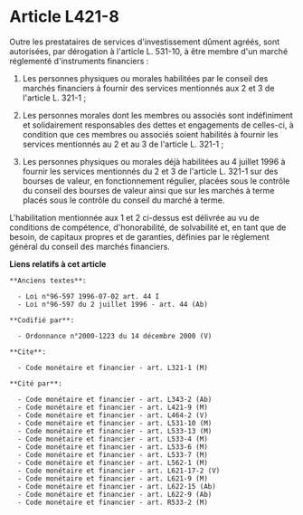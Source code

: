 # Article L421-8

Outre les prestataires de services d'investissement dûment agréés, sont autorisées, par dérogation à l'article L. 531-10, à
être membre d'un marché réglementé d'instruments financiers :

1. Les personnes physiques ou morales habilitées par le conseil des marchés financiers à fournir des services mentionnés aux
2 et 3 de l'article L. 321-1 ;

2. Les personnes morales dont les membres ou associés sont indéfiniment et solidairement responsables des dettes et
engagements de celles-ci, à condition que ces membres ou associés soient habilités à fournir les services mentionnés au 2 et
au 3 de l'article L. 321-1 ;

3. Les personnes physiques ou morales déjà habilitées au 4 juillet 1996 à fournir les services mentionnés du 2 et 3 de
l'article L. 321-1 sur des bourses de valeur, en fonctionnement régulier, placées sous le contrôle du conseil des bourses de
valeur ainsi que sur les marchés à terme placés sous le contrôle du conseil du marché à terme.

L'habilitation mentionnée aux 1 et 2 ci-dessus est délivrée au vu de conditions de compétence, d'honorabilité, de solvabilité
et, en tant que de besoin, de capitaux propres et de garanties, définies par le règlement général du conseil des marchés
financiers.

**Liens relatifs à cet article**

	**Anciens textes**:

	  - Loi n°96-597 1996-07-02 art. 44 I
	  - Loi n°96-597 du 2 juillet 1996 - art. 44 (Ab)

	**Codifié par**:

	  - Ordonnance n°2000-1223 du 14 décembre 2000 (V)

	**Cite**:

	  - Code monétaire et financier - art. L321-1 (M)

	**Cité par**:

	  - Code monétaire et financier - art. L343-2 (Ab)
	  - Code monétaire et financier - art. L421-9 (M)
	  - Code monétaire et financier - art. L464-2 (V)
	  - Code monétaire et financier - art. L531-10 (M)
	  - Code monétaire et financier - art. L533-13 (M)
	  - Code monétaire et financier - art. L533-4 (M)
	  - Code monétaire et financier - art. L533-6 (M)
	  - Code monétaire et financier - art. L533-7 (M)
	  - Code monétaire et financier - art. L562-1 (M)
	  - Code monétaire et financier - art. L621-17-2 (V)
	  - Code monétaire et financier - art. L621-9 (M)
	  - Code monétaire et financier - art. L622-15 (Ab)
	  - Code monétaire et financier - art. L622-9 (Ab)
	  - Code monétaire et financier - art. R533-2 (M)
